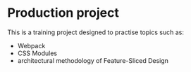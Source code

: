 # Production project

This is a training project designed to practise topics such as:

- Webpack
- CSS Modules
- architectural methodology of Feature-Sliced Design

